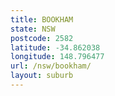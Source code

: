 ```yaml
---
title: BOOKHAM
state: NSW
postcode: 2582
latitude: -34.862038
longitude: 148.796477
url: /nsw/bookham/
layout: suburb
---
```

